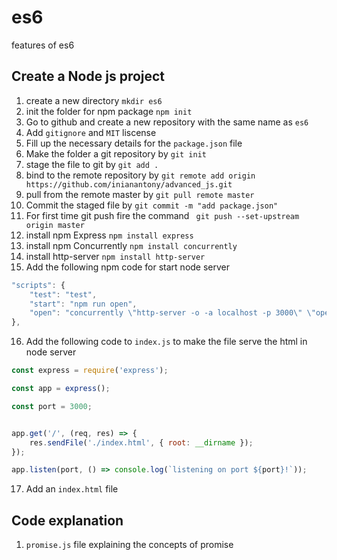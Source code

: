# es6
features of es6

## Create a Node js project
1. create a new directory `mkdir es6`
2. init the folder for npm package `npm init`
3. Go to github and create a new repository with the same name as `es6`
4. Add `gitignore` and `MIT` liscense
5. Fill up the necessary details for the `package.json` file
6. Make the folder a git repository by `git init`
7. stage the file to git by `git add .`
8. bind to the remote repository by `git remote add origin https://github.com/inianantony/advanced_js.git`
9. pull from the remote master by `git pull remote master`
10. Commit the staged file by `git commit -m "add package.json"`
11. For first time git push fire the command ` git push --set-upstream origin master`
12. install npm Express `npm install express`
13. install npm Concurrently `npm install concurrently`
14. install http-server `npm install http-server`
15. Add the following npm code for start node server
```javascript
"scripts": {
    "test": "test",
    "start": "npm run open",
    "open": "concurrently \"http-server -o -a localhost -p 3000\" \"open http://localhost:3000\""
},
```
16. Add the following code to `index.js` to make the file serve the html in node server
```javascript
const express = require('express');

const app = express();

const port = 3000;


app.get('/', (req, res) => {
    res.sendFile('./index.html', { root: __dirname });
});

app.listen(port, () => console.log(`listening on port ${port}!`));
```
17. Add an `index.html` file

## Code explanation

1. `promise.js` file explaining the concepts of promise
